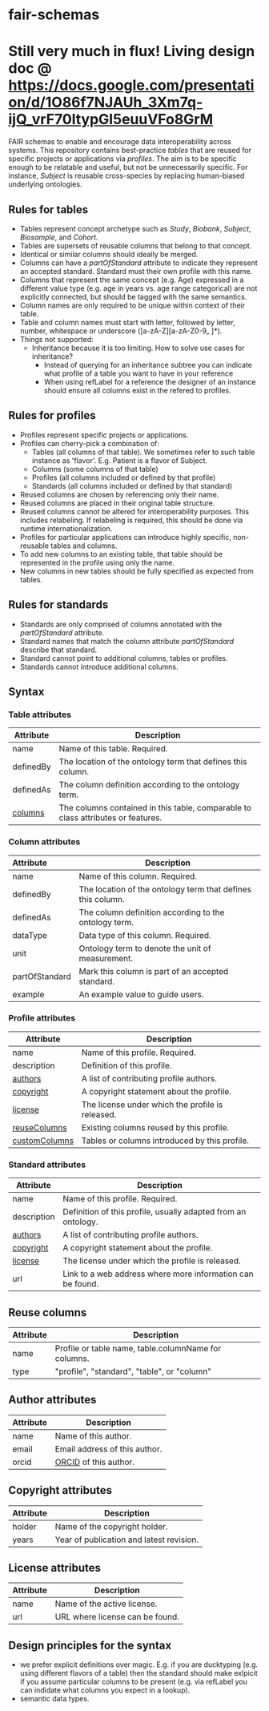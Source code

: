# fair-schemas
# Still very much in flux! Living design doc @ https://docs.google.com/presentation/d/1O86f7NJAUh_3Xm7q-ijQ_vrF70ltypGI5euuVFo8GrM
FAIR schemas to enable and encourage data interoperability across systems.
This repository contains best-practice _tables_ that are reused for specific projects or applications via _profiles_.
The aim is to be specific enough to be relatable and useful, but not be unnecessarily specific.
For instance, _Subject_ is reusable cross-species by replacing human-biased underlying ontologies.

## Rules for tables
* Tables represent concept archetype such as _Study_, _Biobank_, _Subject_, _Biosample_, and _Cohort_.
* Tables are supersets of reusable columns that belong to that concept.
* Identical or similar columns should ideally be merged.
* Columns can have a _partOfStandard_ attribute to indicate they represent an accepted standard. Standard must their own profile with this name.
* Columns that represent the same concept (e.g. Age) expressed in a different value type (e.g. age in years vs. age range categorical) are not explicitly connected, but should be tagged with the same semantics.
* Column names are only required to be unique within context of their table.
* Table and column names must start with letter, followed by letter, number, whitespace or underscore ([a-zA-Z][a-zA-Z0-9_ ]*).
* Things not supported:
  * Inheritance because it is too limiting. How to solve use cases for inheritance?
    * Instead of querying for an inheritance subtree you can indicate what profile of a table you want to have in your reference
    * When using refLabel for a reference the designer of an instance should ensure all columns exist in the refered to profiles.

## Rules for profiles
* Profiles represent specific projects or applications.
* Profiles can cherry-pick a combination of:
  * Tables (all columns of that table). We sometimes refer to such table instance as 'flavor'. E.g. Patient is a flavor of Subject.
  * Columns (some columns of that table)
  * Profiles (all columns included or defined by that profile)
  * Standards (all columns included or defined by that standard)
* Reused columns are chosen by referencing only their name.
* Reused columns are placed in their original table structure.
* Reused columns cannot be altered for interoperability purposes. This includes relabeling. If relabeling is required, this should be done via runtime internationalization.
* Profiles for particular applications can introduce highly specific, non-reusable tables and columns.
* To add new columns to an existing table, that table should be represented in the profile using only the name.
* New columns in new tables should be fully specified as expected from tables.

## Rules for standards
* Standards are only comprised of columns annotated with the _partOfStandard_ attribute.
* Standard names that match the column attribute _partOfStandard_ describe that standard.
* Standard cannot point to additional columns, tables or profiles.
* Standards cannot introduce additional columns.

## Syntax
### Table attributes <a id='tables'></a>
| Attribute           | Description                                                                      |
|---------------------|----------------------------------------------------------------------------------|
| name                | Name of this table. Required.                                                    |
| definedBy           | The location of the ontology term that defines this column.                      |
| definedAs           | The column definition according to the ontology term.                            |
| [columns](#columns) | The columns contained in this table, comparable to class attributes or features. |

### Column attributes <a id='columns'></a>
| Attribute      | Description                                                 |
|:---------------|-------------------------------------------------------------|
| name           | Name of this column. Required.                              |
| definedBy      | The location of the ontology term that defines this column. |
| definedAs      | The column definition according to the ontology term.       |
| dataType       | Data type of this column. Required.                         |
| unit           | Ontology term to denote the unit of measurement.            |
| partOfStandard | Mark this column is part of an accepted standard.           |
| example        | An example value to guide users.                            |

### Profile attributes <a id='profiles'></a>
| Attribute                     | Description                                      |
|-------------------------------|--------------------------------------------------|
| name                          | Name of this profile. Required.                  |
| description                   | Definition of this profile.                      |
| [authors](#authors)           | A list of contributing profile authors.          |
| [copyright](#copyright)       | A copyright statement about the profile.         |
| [license](#license)           | The license under which the profile is released. |
| [reuseColumns](#reusecolumns) | Existing columns reused by this profile.         |
| [customColumns](#tables)      | Tables or columns introduced by this profile.    |

### Standard attributes <a id='standards'></a>
| Attribute               | Description                                                   |
|-------------------------|---------------------------------------------------------------|
| name                    | Name of this profile. Required.                               |
| description             | Definition of this profile, usually adapted from an ontology. |
| [authors](#authors)     | A list of contributing profile authors.                       |
| [copyright](#copyright) | A copyright statement about the profile.                      |
| [license](#license)     | The license under which the profile is released.              |
| url                     | Link to a web address where more information can be found.    |

## Reuse columns <a id='reusecolumns'></a>
| Attribute | Description                                          |
|-----------|------------------------------------------------------|
| name      | Profile or table name, table.columnName for columns. |
| type      | "profile", "standard", "table", or "column"          |

## Author attributes <a id='authors'></a>
| Attribute | Description                                 |
|-----------|---------------------------------------------|
| name      | Name of this author.                        |
| email     | Email address of this author.               |
| orcid     | [ORCID](https://orcid.org/) of this author. |

## Copyright attributes <a id='copyright'></a>
| Attribute | Description                              |
|-----------|------------------------------------------|
| holder    | Name of the copyright holder.            |
| years     | Year of publication and latest revision. |

## License attributes <a id='license'></a>
| Attribute | Description                     |
|-----------|---------------------------------|
| name      | Name of the active license.     |
| url       | URL where license can be found. |

## Design principles for the syntax
* we prefer explicit definitions over magic. E.g. if you are ducktyping (e.g. using different flavors of a table) then the standard should make exlpicit if you assume particular columns to be present (e.g. via refLabel you can indidate what columns you expect in a lookup).
* semantic data types.